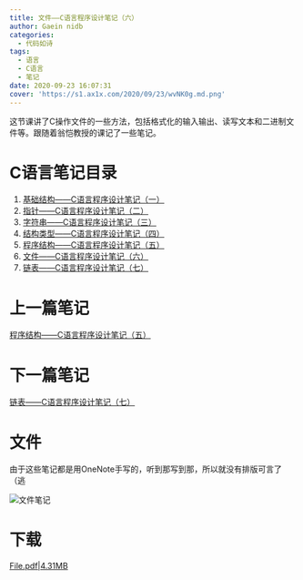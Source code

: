 ```yaml
---
title: 文件——C语言程序设计笔记（六）
author: Gaein nidb
categories:
  - 代码如诗
tags:
  - 语言
  - C语言
  - 笔记
date: 2020-09-23 16:07:31
cover: 'https://s1.ax1x.com/2020/09/23/wvNK0g.md.png'
---
```

这节课讲了C操作文件的一些方法，包括格式化的输入输出、读写文本和二进制文件等。跟随着翁恺教授的课记了一些笔记。
<!--MORE-->

# C语言笔记目录

1. [基础结构——C语言程序设计笔记（一）](https://blog.gaein.cn/passages/C-Note1-Basics/)
2. [指针——C语言程序设计笔记（二）](https://blog.gaein.cn/passages/C-Note2-Pointer/)
3. [字符串——C语言程序设计笔记（三）](https://blog.gaein.cn/passages/C-Note3-String/)
4. [结构类型——C语言程序设计笔记（四）](https://blog.gaein.cn/passages/C-Note4-Struct/)
5. [程序结构——C语言程序设计笔记（五）](https://blog.gaein.cn/passages/C-Note5-ProgramStructure/)
6. [文件——C语言程序设计笔记（六）](https://blog.gaein.cn/passages/C-Note6-File/)
7. [链表——C语言程序设计笔记（七）](https://blog.gaein.cn/passages/C-Note7-LinkedList/)

# 上一篇笔记

[程序结构——C语言程序设计笔记（五）](https://blog.gaein.cn/passages/C-Note5-ProgramStructure/)

# 下一篇笔记

[链表——C语言程序设计笔记（七）](https://blog.gaein.cn/passages/C-Note7-LinkedList/)

# 文件

由于这些笔记都是用OneNote手写的，听到那写到那，所以就没有排版可言了（逃

![文件笔记](https://img.cdn.gaein.cn/Blog/PostsUsed/C-Note6-File-notePic.png)

# 下载

[File.pdf|4.31MB](https://static.cdn.gaein.cn/files/Notes/C-Notes/File.pdf)